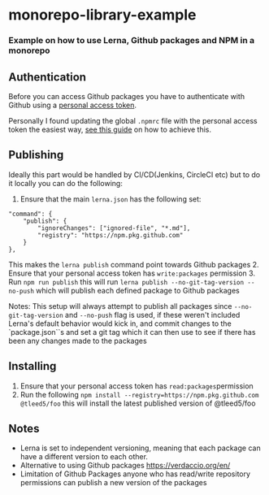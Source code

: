# monorepo-library-example
### Example on how to use Lerna, Github packages and NPM in a monorepo

## Authentication 
Before you can access Github packages you have to authenticate with Github using a [personal access token](https://docs.github.com/en/github/authenticating-to-github/creating-a-personal-access-token).

Personally I found updating the global `.npmrc` file with the personal access token the easiest way, [see this guide](https://docs.github.com/en/packages/guides/configuring-npm-for-use-with-github-packages#authenticating-to-github-packages) on how to achieve this.

## Publishing
Ideally this part would be handled by CI/CD(Jenkins, CircleCI etc) but to do it locally you can do the following: 
1. Ensure that the main `lerna.json` has the following set: 
```
"command": {
	"publish": {
		"ignoreChanges": ["ignored-file", "*.md"],
		"registry": "https://npm.pkg.github.com"
	}
},
``` 
This makes the `lerna publish` command point towards Github packages
2.  Ensure that your personal access token has `write:packages` permission
3. Run `npm run publish` this will run `lerna publish --no-git-tag-version --no-push` which will publish each defined package to Github packages

Notes: 
This setup will always attempt to publish all packages since `--no-git-tag-version` and `--no-push` flag is used, if these weren't included Lerna's default behavior would kick in, and commit changes to the `package.json``s and set a git tag which it can then use to see if there has been any changes made to the packages

## Installing 
1. Ensure that your personal access token has `read:packages`permission
2. Run the following `npm install --registry=https://npm.pkg.github.com @tleed5/foo` this will install the latest published version of @tleed5/foo 

## Notes
* Lerna is set to independent versioning, meaning that each package can have a different version to each other. 
* Alternative to using Github packages https://verdaccio.org/en/ 
* Limitation of Github Packages anyone who has read/write repository permissions can publish a new version of the packages